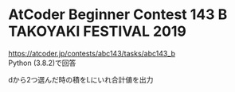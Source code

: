 # AtCoder Beginner Contest 143 B TAKOYAKI FESTIVAL 2019  
https://atcoder.jp/contests/abc143/tasks/abc143_b  
Python (3.8.2)で回答  

dから2つ選んだ時の積をLにいれ合計値を出力
